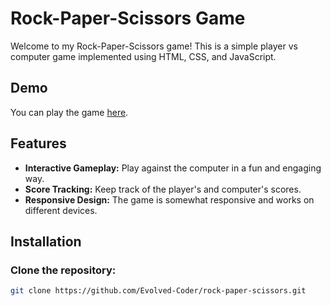 # Rock-Paper-Scissors Game

Welcome to my Rock-Paper-Scissors game! This is a simple player vs computer game implemented using HTML, CSS, and JavaScript.

## Demo
You can play the game [here](https://Evolved-Coder.github.io/rock-paper-scissors).

## Features
- **Interactive Gameplay:** Play against the computer in a fun and engaging way.
- **Score Tracking:** Keep track of the player's and computer's scores.
- **Responsive Design:** The game is somewhat responsive and works on different devices.

## Installation

### Clone the repository:
```sh
git clone https://github.com/Evolved-Coder/rock-paper-scissors.git
